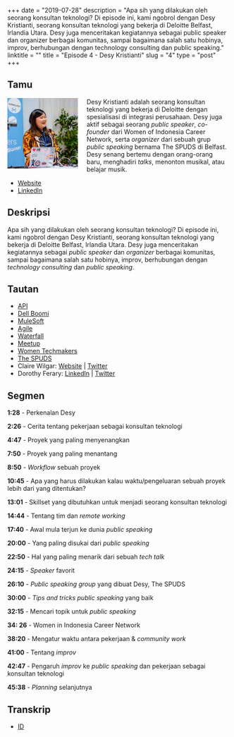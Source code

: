 +++
date = "2019-07-28"
description = "Apa sih yang dilakukan oleh seorang konsultan teknologi? Di episode ini, kami ngobrol dengan Desy Kristianti, seorang konsultan teknologi yang bekerja di Deloitte Belfast, Irlandia Utara. Desy juga menceritakan kegiatannya sebagai public speaker dan organizer berbagai komunitas, sampai bagaimana salah satu hobinya, improv, berhubungan dengan technology consulting dan public speaking."
linktitle = ""
title = "Episode 4 - Desy Kristianti"
slug = "4"
type = "post"
+++

## Tamu
<img style="float: left; width: 160px; margin-right: 20px;" src="/img/ep4.jpg">

Desy Kristianti adalah seorang konsultan teknologi yang bekerja di Deloitte dengan spesialisasi di integrasi perusahaan. Desy juga aktif sebagai seorang *public speaker*, *co-founder* dari Women of Indonesia Career Network, serta *organizer* dari sebuah grup *public speaking* bernama The SPUDS di Belfast. Desy senang bertemu dengan orang-orang baru, menghadiri *talks*, menonton musikal, atau belajar musik.

- [Website](desykristianti.strikingly.com/)
- [LinkedIn](https://uk.linkedin.com/in/desyk)

## Deskripsi 
Apa sih yang dilakukan oleh seorang konsultan teknologi? Di episode ini, kami ngobrol dengan Desy Kristianti, seorang konsultan teknologi yang bekerja di Deloitte Belfast, Irlandia Utara. Desy juga menceritakan kegiatannya sebagai *public speaker* dan *organizer* berbagai komunitas, sampai bagaimana salah satu hobinya, improv, berhubungan dengan *technology consulting* dan *public speaking*.

<div class="audioplayer">
    <audio>
        <source src="https://d3ctxlq1ktw2nl.cloudfront.net/staging/2019-6-28/19724837-44100-2-dd241e79f817f.m4a" type="audio/mp4" rel="preload" as="audio">
    </audio>
</div>

## Tautan
- [API](https://www.freecodecamp.org/news/what-is-an-api-in-english-please-b880a3214a82/)
- [Dell Boomi](https://boomi.com/)
- [MuleSoft](https://www.mulesoft.com)
- [Agile](https://en.wikipedia.org/wiki/Agile_software_development)
- [Waterfall](https://en.wikipedia.org/wiki/Waterfall_model)
- [Meetup](http://meetup.com)
- [Women Techmakers](https://www.womentechmakers.com/)
- [The SPUDS](https://www.meetup.com/The-SPUDS-Belfast/)
- Claire Wilgar: [Website](https://clairebones.github.io/) | [Twitter](https://twitter.com/clairedotw)
- Dorothy Ferary: [LinkedIn](https://uk.linkedin.com/in/dorothy-ferary-43aa4436) | [Twitter](https://twitter.com/dorothyferary)

## Segmen
**1:28** - Perkenalan Desy

**2:26** - Cerita tentang pekerjaan sebagai konsultan teknologi

**4:47** - Proyek yang paling menyenangkan

**7:50** - Proyek yang paling menantang

**8:50** - *Workflow* sebuah proyek

**10:45** - Apa yang harus dilakukan kalau waktu/pengeluaran sebuah proyek lebih dari yang ditentukan?

**13:01** - Skillset yang dibutuhkan untuk menjadi seorang konsultan teknologi

**14:44** - Tentang tim dan *remote working*

**17:40** - Awal mula terjun ke dunia *public speaking*

**20:00** - Yang paling disukai dari *public speaking*

**22:50** - Hal yang paling menarik dari sebuah *tech talk*

**24:15** - *Speaker* favorit

**26:10** - *Public speaking group* yang dibuat Desy, The SPUDS

**30:00** - *Tips and tricks public speaking* yang baik

**32:15** - Mencari topik untuk *public speaking*

**34: 26** - Women in Indonesia Career Network

**38:20** - Mengatur waktu antara pekerjaan & *community work*

**41:00** - Tentang *improv*

**42:47** - Pengaruh *improv* ke *public speaking* dan pekerjaan sebagai konsultan teknologi

**45:38** - *Planning* selanjutnya


## Transkrip
- [ID](transcript)